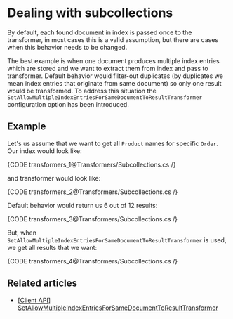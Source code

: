 # Dealing with subcollections

By default, each found document in index is passed once to the transformer, in most cases this is a valid assumption, but there are cases when this behavior needs to be changed.

The best example is when one document produces multiple index entries which are stored and we want to extract them from index and pass to transformer. Default behavior would filter-out duplicates (by duplicates we mean index entries that originate from same document) so only one result would be transformed. To address this situation the `SetAllowMultipleIndexEntriesForSameDocumentToResultTransformer` configuration option has been introduced.

## Example

Let's us assume that we want to get all `Product` names for specific `Order`. Our index would look like:

{CODE transformers_1@Transformers/Subcollections.cs /}

and transformer would look like:

{CODE transformers_2@Transformers/Subcollections.cs /}

Default behavior would return us 6 out of 12 results:

{CODE transformers_3@Transformers/Subcollections.cs /}

But, when `SetAllowMultipleIndexEntriesForSameDocumentToResultTransformer` is used, we get all results that we want:

{CODE transformers_4@Transformers/Subcollections.cs /}

## Related articles

- [[Client API] SetAllowMultipleIndexEntriesForSameDocumentToResultTransformer](../client-api/session/querying/how-to-customize-query#setallowmultipleindexentriesforsamedocumenttoresulttransformer)
